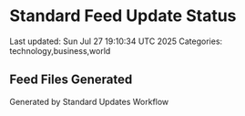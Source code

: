 # Standard Feed Update Status
Last updated: Sun Jul 27 19:10:34 UTC 2025
Categories: technology,business,world

## Feed Files Generated

Generated by Standard Updates Workflow
